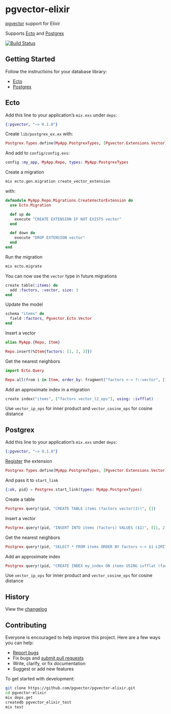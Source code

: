 # pgvector-elixir

[pgvector](https://github.com/pgvector/pgvector) support for Elixir

Supports [Ecto](https://github.com/elixir-ecto/ecto) and [Postgrex](https://github.com/elixir-ecto/postgrex)

[![Build Status](https://github.com/pgvector/pgvector-elixir/workflows/build/badge.svg?branch=master)](https://github.com/pgvector/pgvector-elixir/actions)

## Getting Started

Follow the instructions for your database library:

- [Ecto](#ecto)
- [Postgrex](#postgrex)

## Ecto

Add this line to your application’s `mix.exs` under `deps`:

```elixir
{:pgvector, "~> 0.1.0"}
```

Create `lib/postgrex_ex.ex` with:

```elixir
Postgrex.Types.define(MyApp.PostgrexTypes, [Pgvector.Extensions.Vector] ++ Ecto.Adapters.Postgres.extensions(), [])
```

And add to `config/config.exs`:

```elixir
config :my_app, MyApp.Repo, types: MyApp.PostgrexTypes
```

Create a migration

```sh
mix ecto.gen.migration create_vector_extension
```

with:

```elixir
defmodule MyApp.Repo.Migrations.CreateVectorExtension do
  use Ecto.Migration

  def up do
    execute "CREATE EXTENSION IF NOT EXISTS vector"
  end

  def down do
    execute "DROP EXTENSION vector"
  end
end
```

Run the migration

```sh
mix ecto.migrate
```

You can now use the `vector` type in future migrations

```elixir
create table(:items) do
  add :factors, :vector, size: 3
end
```

Update the model

```elixir
schema "items" do
  field :factors, Pgvector.Ecto.Vector
end
```

Insert a vector

```elixir
alias MyApp.{Repo, Item}

Repo.insert(%Item{factors: [1, 2, 3]})
```

Get the nearest neighbors

```elixir
import Ecto.Query

Repo.all(from i in Item, order_by: fragment("factors <-> ?::vector", [1, 2, 3]), limit: 5)
```

Add an approximate index in a migration

```elixir
create index("items", ["factors vector_l2_ops"], using: :ivfflat)
```

Use `vector_ip_ops` for inner product and `vector_cosine_ops` for cosine distance

## Postgrex

Add this line to your application’s `mix.exs` under `deps`:

```elixir
{:pgvector, "~> 0.1.0"}
```

[Register](https://github.com/elixir-ecto/postgrex#extensions) the extension

```elixir
Postgrex.Types.define(MyApp.PostgrexTypes, [Pgvector.Extensions.Vector], [])
```

And pass it to `start_link`

```elixir
{:ok, pid} = Postgrex.start_link(types: MyApp.PostgrexTypes)
```

Create a table

```elixir
Postgrex.query!(pid, "CREATE TABLE items (factors vector(3))", [])
```

Insert a vector

```elixir
Postgrex.query!(pid, "INSERT INTO items (factors) VALUES ($1)", [[1, 2, 3]])
```

Get the nearest neighbors

```elixir
Postgrex.query!(pid, "SELECT * FROM items ORDER BY factors <-> $1 LIMIT 5", [[1, 2, 3]])
```

Add an approximate index

```elixir
Postgrex.query!(pid, "CREATE INDEX my_index ON items USING ivfflat (factors vector_l2_ops)", [])
```

Use `vector_ip_ops` for inner product and `vector_cosine_ops` for cosine distance

## History

View the [changelog](https://github.com/pgvector/pgvector-elixir/blob/master/CHANGELOG.md)

## Contributing

Everyone is encouraged to help improve this project. Here are a few ways you can help:

- [Report bugs](https://github.com/pgvector/pgvector-elixir/issues)
- Fix bugs and [submit pull requests](https://github.com/pgvector/pgvector-elixir/pulls)
- Write, clarify, or fix documentation
- Suggest or add new features

To get started with development:

```sh
git clone https://github.com/pgvector/pgvector-elixir.git
cd pgvector-elixir
mix deps.get
createdb pgvector_elixir_test
mix test
```
